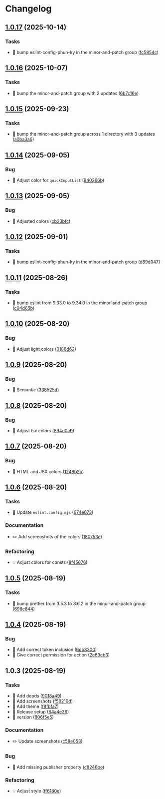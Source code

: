 # Changelog

## [1.0.17](https://github.com/phun-ky/vscode-accessible-theme/compare/1.0.16...1.0.17) (2025-10-14)

### Tasks

* 🤖 bump eslint-config-phun-ky in the minor-and-patch group ([fc5854c](https://github.com/phun-ky/vscode-accessible-theme/commit/fc5854cb1b8d09e060909453d01b492f0e241850))

## [1.0.16](https://github.com/phun-ky/vscode-accessible-theme/compare/1.0.15...1.0.16) (2025-10-07)

### Tasks

* 🤖 bump the minor-and-patch group with 2 updates ([6b7c16e](https://github.com/phun-ky/vscode-accessible-theme/commit/6b7c16e35a30169488b31b7398bdd8b29af9e6ad))

## [1.0.15](https://github.com/phun-ky/vscode-accessible-theme/compare/1.0.14...1.0.15) (2025-09-23)

### Tasks

* 🤖 bump the minor-and-patch group across 1 directory with 3 updates ([a0ba3a6](https://github.com/phun-ky/vscode-accessible-theme/commit/a0ba3a675696af37023ff81a681bec6fbb74770c))

## [1.0.14](https://github.com/phun-ky/vscode-accessible-theme/compare/1.0.13...1.0.14) (2025-09-05)

### Bug

* 🐛 Adjust color for `quickInputList` ([940266b](https://github.com/phun-ky/vscode-accessible-theme/commit/940266b521847e56cb2e0e8e570454ca94e57d63))

## [1.0.13](https://github.com/phun-ky/vscode-accessible-theme/compare/1.0.12...1.0.13) (2025-09-05)

### Bug

* 🐛 Adjusted colors ([cb23bfc](https://github.com/phun-ky/vscode-accessible-theme/commit/cb23bfca092d41b0e9d5972bc66f0bf7bb7d4916))

## [1.0.12](https://github.com/phun-ky/vscode-accessible-theme/compare/1.0.11...1.0.12) (2025-09-01)

### Tasks

* 🤖 bump eslint-config-phun-ky in the minor-and-patch group ([d89d047](https://github.com/phun-ky/vscode-accessible-theme/commit/d89d0470b973610aed392ef3d45f2d3aa75cbe37))

## [1.0.11](https://github.com/phun-ky/vscode-accessible-theme/compare/1.0.10...1.0.11) (2025-08-26)

### Tasks

* 🤖 bump eslint from 9.33.0 to 9.34.0 in the minor-and-patch group ([c04d65b](https://github.com/phun-ky/vscode-accessible-theme/commit/c04d65bf516acb6d0c9324b7a3dcd8b963ba9fe0))

## [1.0.10](https://github.com/phun-ky/vscode-accessible-theme/compare/1.0.9...1.0.10) (2025-08-20)

### Bug

* 🐛 Adjust light colors ([0186d62](https://github.com/phun-ky/vscode-accessible-theme/commit/0186d6294071eecc44bbe843c6245e949ea446aa))

## [1.0.9](https://github.com/phun-ky/vscode-accessible-theme/compare/1.0.8...1.0.9) (2025-08-20)

### Bug

* 🐛 Semantic ([338525d](https://github.com/phun-ky/vscode-accessible-theme/commit/338525d19069b0b91df23c39b27f187447dcd8c7))

## [1.0.8](https://github.com/phun-ky/vscode-accessible-theme/compare/1.0.7...1.0.8) (2025-08-20)

### Bug

* 🐛 Adjust tsx colors ([894d0a9](https://github.com/phun-ky/vscode-accessible-theme/commit/894d0a9fa8760e2989ce8780d003c6ac046b9d0d))

## [1.0.7](https://github.com/phun-ky/vscode-accessible-theme/compare/1.0.6...1.0.7) (2025-08-20)

### Bug

* 🐛 HTML and JSX colors ([1248b2b](https://github.com/phun-ky/vscode-accessible-theme/commit/1248b2bfd5cdfefde5e37f7b3d90a6f5104a1a4f))

## [1.0.6](https://github.com/phun-ky/vscode-accessible-theme/compare/1.0.5...1.0.6) (2025-08-20)

### Tasks

* 🤖 Update `eslint.config.mjs` ([674e673](https://github.com/phun-ky/vscode-accessible-theme/commit/674e673bd648c17d1eb41d2ca5d41525e03de540))

### Documentation

* ✏️ Add screenshots of the colors ([180753e](https://github.com/phun-ky/vscode-accessible-theme/commit/180753e6f7acf00cbcc6221de3b3a27d00113794))

### Refactoring

* 💡 Adjust colors for consts ([8f45676](https://github.com/phun-ky/vscode-accessible-theme/commit/8f456760275d8497f6213a69259d321a808b9097))

## [1.0.5](https://github.com/phun-ky/vscode-accessible-theme/compare/1.0.4...1.0.5) (2025-08-19)

### Tasks

- 🤖 bump prettier from 3.5.3 to 3.6.2 in the minor-and-patch group
  ([698c844](https://github.com/phun-ky/vscode-accessible-theme/commit/698c8444bdd54254365a7892cc504698b263e2d1))

## [1.0.4](https://github.com/phun-ky/vscode-accessible-theme/compare/1.0.3...1.0.4) (2025-08-19)

### Bug

- 🐛 Add correct token inclusion
  ([6db8300](https://github.com/phun-ky/vscode-accessible-theme/commit/6db83007c94c7a0a7c839fa3be504a17031b5236))
- 🐛 Give correct permission for action
  ([2e69eb3](https://github.com/phun-ky/vscode-accessible-theme/commit/2e69eb3ef30062e004d24cb7ac0c42fe287162c5))

## 1.0.3 (2025-08-19)

### Tasks

- 🤖 Add depds
  ([9018a49](https://github.com/phun-ky/vscode-accessible-theme/commit/9018a4945d0f58a1417052f3667276a6c7a8d929))
- 🤖 Add screenshots
  ([f58210d](https://github.com/phun-ky/vscode-accessible-theme/commit/f58210dd16badc3ed50e9c6df207e4004f7d0594))
- 🤖 Add theme
  ([f8fbfa7](https://github.com/phun-ky/vscode-accessible-theme/commit/f8fbfa7d42a042498eee544ed1ffd5437e89eafe))
- 🤖 Release setup
  ([64a4e36](https://github.com/phun-ky/vscode-accessible-theme/commit/64a4e369d202134fcfd99fbe83f772458932f08d))
- 🤖 version
  ([806f5e5](https://github.com/phun-ky/vscode-accessible-theme/commit/806f5e57d2bf876776c2e076ee746c399b2ebb42))

### Documentation

- ✏️ Update screenshots
  ([c58e053](https://github.com/phun-ky/vscode-accessible-theme/commit/c58e0532a068ed9d19d608e7694ad59d1ae755c5))

### Bug

- 🐛 Add missing publisher property
  ([c8246be](https://github.com/phun-ky/vscode-accessible-theme/commit/c8246bed3516ecc387e657237741d945ab94d2a2))

### Refactoring

- 💡 Adjust style
  ([ff6180e](https://github.com/phun-ky/vscode-accessible-theme/commit/ff6180ed0ed034745819bb400f37f160b765d0e3))
